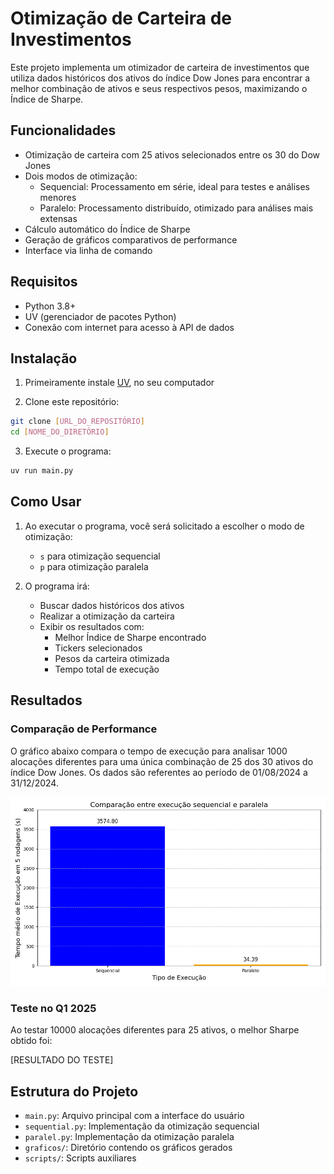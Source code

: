 # Otimização de Carteira de Investimentos

Este projeto implementa um otimizador de carteira de investimentos que utiliza dados históricos dos ativos do índice Dow Jones para encontrar a melhor combinação de ativos e seus respectivos pesos, maximizando o Índice de Sharpe.

## Funcionalidades

-   Otimização de carteira com 25 ativos selecionados entre os 30 do Dow Jones
-   Dois modos de otimização:
    -   Sequencial: Processamento em série, ideal para testes e análises menores
    -   Paralelo: Processamento distribuído, otimizado para análises mais extensas
-   Cálculo automático do Índice de Sharpe
-   Geração de gráficos comparativos de performance
-   Interface via linha de comando

## Requisitos

-   Python 3.8+
-   UV (gerenciador de pacotes Python)
-   Conexão com internet para acesso à API de dados

## Instalação

1. Primeiramente instale [UV](https://docs.astral.sh/uv/getting-started/installation/), no seu computador

2. Clone este repositório:

```bash
git clone [URL_DO_REPOSITÓRIO]
cd [NOME_DO_DIRETÓRIO]
```

3. Execute o programa:

```bash
uv run main.py
```

## Como Usar

1. Ao executar o programa, você será solicitado a escolher o modo de otimização:

    - `s` para otimização sequencial
    - `p` para otimização paralela

2. O programa irá:
    - Buscar dados históricos dos ativos
    - Realizar a otimização da carteira
    - Exibir os resultados com:
        - Melhor Índice de Sharpe encontrado
        - Tickers selecionados
        - Pesos da carteira otimizada
        - Tempo total de execução

## Resultados

### Comparação de Performance

O gráfico abaixo compara o tempo de execução para analisar 1000 alocações diferentes para uma única combinação de 25 dos 30 ativos do índice Dow Jones. Os dados são referentes ao período de 01/08/2024 a 31/12/2024.

![comparando processos](./graficos/comparacao.png)

### Teste no Q1 2025

Ao testar 10000 alocações diferentes para 25 ativos, o melhor Sharpe obtido foi:

[RESULTADO DO TESTE]

## Estrutura do Projeto

-   `main.py`: Arquivo principal com a interface do usuário
-   `sequential.py`: Implementação da otimização sequencial
-   `paralel.py`: Implementação da otimização paralela
-   `graficos/`: Diretório contendo os gráficos gerados
-   `scripts/`: Scripts auxiliares
